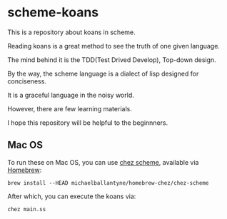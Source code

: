 scheme-koans
======================

This is a repository about koans in scheme.

Reading koans is a great method to see the truth of one given language.

The mind behind it is the TDD(Test Drived Develop), Top-down design.

By the way, the scheme language is a dialect of lisp designed for conciseness.

It is a graceful language in the noisy world.

However, there are few learning materials.

I hope this repository will be helpful to the beginnners.

## Mac OS
To run these on Mac OS, you can use [chez scheme](https://github.com/cisco/chezscheme), available via [Homebrew](https://github.com/michaelballantyne/homebrew-chez):

```
brew install --HEAD michaelballantyne/homebrew-chez/chez-scheme
```

After which, you can execute the koans via:

```
chez main.ss
```
